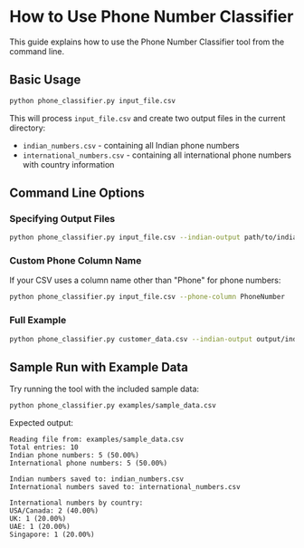 # How to Use Phone Number Classifier

This guide explains how to use the Phone Number Classifier tool from the command line.

## Basic Usage

```bash
python phone_classifier.py input_file.csv
```

This will process `input_file.csv` and create two output files in the current directory:
- `indian_numbers.csv` - containing all Indian phone numbers
- `international_numbers.csv` - containing all international phone numbers with country information

## Command Line Options

### Specifying Output Files

```bash
python phone_classifier.py input_file.csv --indian-output path/to/indian.csv --international-output path/to/international.csv
```

### Custom Phone Column Name

If your CSV uses a column name other than "Phone" for phone numbers:

```bash
python phone_classifier.py input_file.csv --phone-column PhoneNumber
```

### Full Example

```bash
python phone_classifier.py customer_data.csv --indian-output output/indian_customers.csv --international-output output/international_customers.csv --phone-column ContactNumber
```

## Sample Run with Example Data

Try running the tool with the included sample data:

```bash
python phone_classifier.py examples/sample_data.csv
```

Expected output:
```
Reading file from: examples/sample_data.csv
Total entries: 10
Indian phone numbers: 5 (50.00%)
International phone numbers: 5 (50.00%)

Indian numbers saved to: indian_numbers.csv
International numbers saved to: international_numbers.csv

International numbers by country:
USA/Canada: 2 (40.00%)
UK: 1 (20.00%)
UAE: 1 (20.00%)
Singapore: 1 (20.00%)
```

